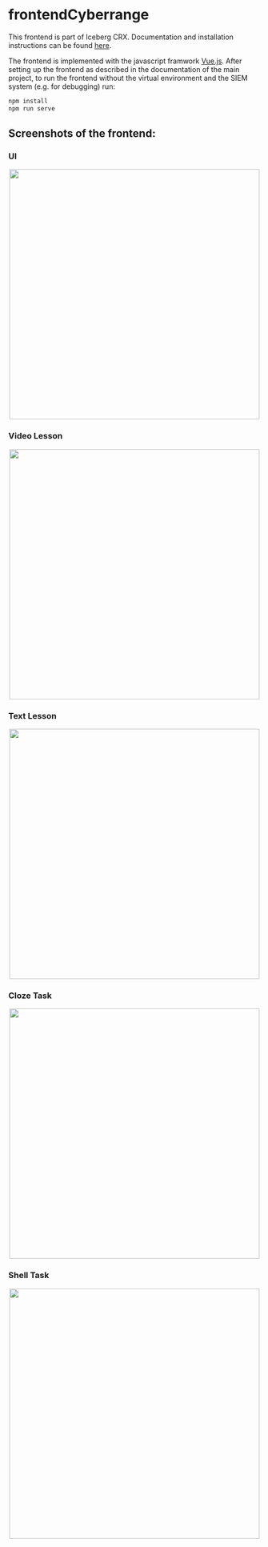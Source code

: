 # frontendCyberrange

This frontend is part of Iceberg CRX. Documentation and installation instructions can be found [here](https://github.com/TARGETframework/Backend_IcebergCRX).

The frontend is implemented with the javascript framwork [Vue.js](https://vuejs.org/). After setting up the frontend as described in the documentation of the main project, to run the frontend without the virtual environment and the SIEM system (e.g. for debugging) run:

```bash
npm install
npm run serve
 ```
## Screenshots of the frontend:
### UI
 <p align="center">
  <img src="https://user-images.githubusercontent.com/56884203/189838889-a610dd41-c69c-493d-b195-6ad0c452ed34.png" width="500" />
</p>

### Video Lesson
 <p align="center">
  <img src="https://user-images.githubusercontent.com/56884203/189838047-942da41b-f044-4c4e-9db1-8cb916e664a6.png" width="500" />
</p>


### Text Lesson
 <p align="center">
  <img src="https://user-images.githubusercontent.com/56884203/189838245-0f36561a-9ae5-4630-bfca-a96162875607.png" width="500" />
</p>

### Cloze Task
 <p align="center">
  <img src="https://user-images.githubusercontent.com/56884203/189838556-a421ee39-9a2f-47ef-83d1-52b71c16f27c.png" width="500" />
</p>

### Shell Task
 <p align="center">
  <img src="https://user-images.githubusercontent.com/56884203/189838794-6580c141-614e-4f7d-8cb8-6bda0bca29db.png" width="500" />
</p>
